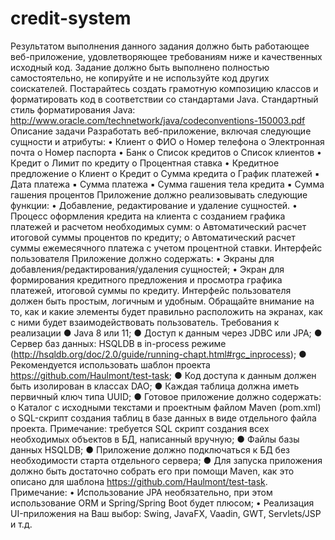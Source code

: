 # credit-system
Результатом выполнения данного задания должно быть работающее веб-приложение, 
удовлетворяющее требованиям ниже и качественных исходный код.
Задание должно быть выполнено полностью самостоятельно, не копируйте и не используйте 
код других соискателей. Постарайтесь создать грамотную композицию классов и форматировать 
код в соответствии со стандартами Java.
Стандартный стиль форматирования Java: 
http://www.oracle.com/technetwork/java/codeconventions-150003.pdf
Описание задачи 
Разработать веб-приложение, включая следующие сущности и атрибуты:
• Клиент
o ФИО
o Номер телефона
o Электронная почта
o Номер паспорта
• Банк
o Список кредитов
o Список клиентов
• Кредит
o Лимит по кредиту
o Процентная ставка
• Кредитное предложение
o Клиент
o Кредит
o Сумма кредита
o График платежей
▪ Дата платежа
▪ Сумма платежа
▪ Сумма гашения тела кредита
▪ Сумма гашения процентов
Приложение должно реализовывать следующие функции:
• Добавление, редактирование и удаление сущностей.
• Процесс оформления кредита на клиента с созданием графика платежей и расчетом 
необходимых сумм:
o Автоматический расчет итоговой суммы процентов по кредиту;
o Автоматический расчет суммы ежемесячного платежа с учетом процентной 
ставки.
Интерфейс пользователя 
Приложение должно содержать: 
• Экраны для добавления/редактирования/удаления сущностей;
• Экран для формирования кредитного предложения и просмотра графика платежей, 
итоговой суммы по кредиту.
Интерфейс пользователя должен быть простым, логичным и удобным. Обращайте внимание 
на то, как и какие элементы будет правильно расположить на экранах, как с ними будет 
взаимодействовать пользователь.
Требования к реализации 
● Java 8 или 11;
● Доступ к данным через JDBC или JPA;
● Сервер баз данных: HSQLDB в in-process режиме 
(http://hsqldb.org/doc/2.0/guide/running-chapt.html#rgc_inprocess);
● Рекомендуется использовать шаблон проекта https://github.com/Haulmont/test-task;
● Код доступа к данным должен быть изолирован в классах DAO;
● Каждая таблица должна иметь первичный ключ типа UUID;
● Готовое приложение должно содержать:
o Каталог с исходными текстами и проектным файлом Maven (pom.xml) 
o SQL-скрипт создания таблиц в базе данных в виде отдельного файла проекта. 
Примечание: требуется SQL скрипт создания всех необходимых объектов в БД, 
написанный вручную;
● Файлы базы данных HSQLDB;
● Приложение должно подключаться к БД без необходимости старта отдельного 
сервера;
● Для запуска приложения должно быть достаточно собрать его при помощи Maven, как 
это описано для шаблона https://github.com/Haulmont/test-task.
Примечание: 
• Использование JPA необязательно, при этом использование ORM и Spring/Spring Boot
будет плюсом;
• Реализация UI-приложения на Ваш выбор: Swing, JavaFX, Vaadin, GWT, Servlets/JSP и т.д.
